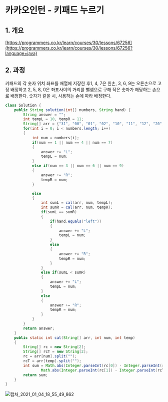 # 카카오인턴 - 키패드 누르기

## 1. 개요

[https://programmers.co.kr/learn/courses/30/lessons/67256](https://programmers.co.kr/learn/courses/30/lessons/67256?language=java)

## 2. 과정

키패드의 각 숫자 위치 좌표를 배열에 저장한 후1, 4, 7은 왼손, 3, 6, 9는 오른손으로 고정 배정하고 2, 5, 8, 0은 좌표사이의 거리를 뺄셈으로 구해 작은 숫자가 해당하는 손으로 배정한다. 숫자가 같을 시, 사용하는 손에 따라 배정한다.

 

```java
class Solution {
    public String solution(int[] numbers, String hand) {
        String answer = "";
        int tempL = 10, tempR = 11;
        String[] arr = {"31", "00", "01", "02", "10", "11", "12", "20", "21", "22", "30", "32"};
        for(int i = 0; i < numbers.length; i++)
        {
            int num = numbers[i];
            if(num == 1 || num == 4 || num == 7)
            {
                answer += "L";
                tempL = num;
            }
            else if(num == 3 || num == 6 || num == 9)
            {
                answer += "R";
                tempR = num;
            }

            else
            {
                int sumL = cal(arr, num, tempL);
                int sumR = cal(arr, num, tempR);
                if(sumL == sumR)
                {
                    if(hand.equals("left"))
                    {
                        answer += "L";
                        tempL = num;
                    }
                    else
                    {
                        answer += "R";
                        tempR = num;
                    }
                }
                else if(sumL < sumR)
                {
                    answer += "L";
                    tempL = num;
                }
                else
                {
                    answer += "R";
                    tempR = num;
                }
            }
        }
        return answer;
    }
    public static int cal(String[] arr, int num, int temp)
    {
        String[] rc = new String[2];
        String[] rcT = new String[2];
        rc = arr[num].split("");
        rcT = arr[temp].split("");
        int sum = Math.abs(Integer.parseInt(rc[0]) - Integer.parseInt(rcT[0])) + 
                Math.abs(Integer.parseInt(rc[1]) - Integer.parseInt(rcT[1]));
        return sum;
    }
}
```
![캡처_2021_01_04_18_55_49_862](https://user-images.githubusercontent.com/32921283/103523162-d341f500-4ebe-11eb-810f-80032f9dc8b7.png)
